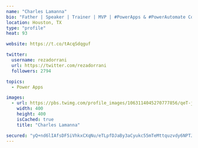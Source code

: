 ```yaml
---
name: "Charles Lamanna"
bio: "Father | Speaker | Trainer | MVP | #PowerApps & #PowerAutomate Community Super User | YouTuber Right-pointing triangle http://youtube.com/c/rezadorrani | Learn - Share - Clockwise rightwards and leftwards open circle arrows"
location: Houston, TX
type: "profile"
heat: 93

website: https://t.co/tAcqSdqguf

twitter:
  username: rezadorrani
  url: https://twitter.com/rezadorrani
  followers: 2794

topics:
  - Power Apps

images:
  - url: https://pbs.twimg.com/profile_images/1063114045270777856/qeT-jpWr_400x400.jpg
    width: 400
    height: 400
    isCached: true
    title: "Charles Lamanna"

secured: "yQ+nd6lIAfsDF5iVhkxCXqNu/eTLpfDJaBy3aCyukc55mTeMttquzvdy6NPTJMK8YWFe4YRc2aH2ZwFjuR1Rz3qG05ikEaiuiP2Q9OJmvxYg9Uzbf5cO9WrkHlj1BQqRdrzxNwv+0xF1aY5bZ0ACnX+uRt2h624vyNTndkWJ8KPI55R7UK3Z3WaKuAUiv4Ze32jFb6oKQgCd8j7E6xzRztWTXxtaxydVVJDdSofUM+NJlAFume+Cmp/e5d2hqmVMdz9v3NeNdb5+6sbv/58313yFN5vQlYYdalJQcN+3kyad72VkCclgy0xRxBz2Mu8ap6gp1q6GzGw2kJ6Qa+9uwMlp2F5EADi4BQQTmHbgfNhF4Pcf7Kt5A5B1mM/XicNps7ZxPX/XIb/Kgx0O/KjO6kiyMyEC5SDsxEOC0xN7JLQ=;xwBv0ApHztxAplpIoHJ6Fw=="
---
```


